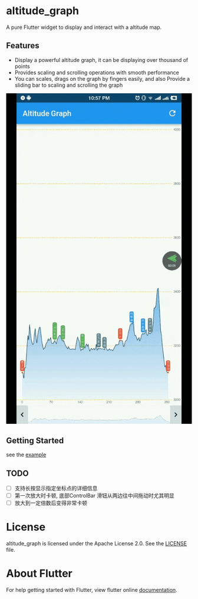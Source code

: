 # altitude_graph

A pure Flutter widget to display and interact with a altitude map.

## Features

- Display a powerful altitude graph, it can be displaying over thousand of points
- Provides scaling and scrolling operations with smooth performance
- You can scales, drags on the graph by fingers easily, and also Provide a sliding bar to scaling and scrolling the graph

![altitude graph](screenshots/altitude_graph_intro.gif)

## Getting Started

see the [example]()


## TODO
- [ ] 支持长按显示指定坐标点的详细信息
- [ ] 第一次放大时卡顿, 底部ControlBar 滑钮从两边往中间拖动时尤其明显
- [ ] 放大到一定倍数后变得非常卡顿

# License
altitude_graph is licensed under the Apache License 2.0. See the [LICENSE](LICENSE) file.

# About Flutter
For help getting started with Flutter, view flutter online
[documentation](https://flutter.io/).
